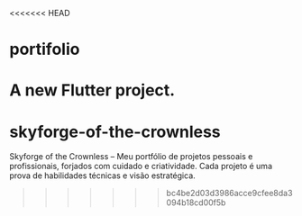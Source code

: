 <<<<<<< HEAD
# portifolio

A new Flutter project.
=======
# skyforge-of-the-crownless
Skyforge of the Crownless – Meu portfólio de projetos pessoais e profissionais, forjados com cuidado e criatividade. Cada projeto é uma prova de habilidades técnicas e visão estratégica.
>>>>>>> bc4be2d03d3986acce9cfee8da3094b18cd00f5b
